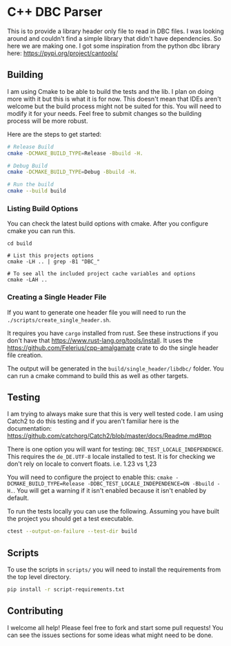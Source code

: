 # C++ DBC Parser

This is to provide a library header only file to read in DBC files. I was looking around and couldn't
find a simple library that didn't have dependencies. So here we are making one. I got some inspiration
from the python dbc library here: https://pypi.org/project/cantools/

## Building

I am using Cmake to be able to build the tests and the lib. I plan on doing more with it but this is what it
is for now. This doesn't mean that IDEs aren't
welcome but the build process might not be suited for this. You will need to modify it for your
needs. Feel free to submit changes so the building process will be more robust.

Here are the steps to get started:
```bash
# Release Build
cmake -DCMAKE_BUILD_TYPE=Release -Bbuild -H.

# Debug Build
cmake -DCMAKE_BUILD_TYPE=Debug -Bbuild -H.

# Run the build
cmake --build build
```

### Listing Build Options

You can check the latest build options with cmake. After you configure cmake you can run this.
```shell
cd build

# List this projects options
cmake -LH .. | grep -B1 "DBC_"

# To see all the included project cache variables and options
cmake -LAH ..
```

### Creating a Single Header File

If you want to generate one header file you will need to run the `./scripts/create_single_header.sh`.

It requires you have `cargo` installed from rust. See these instructions if you don't have that https://www.rust-lang.org/tools/install.
It uses the https://github.com/Felerius/cpp-amalgamate crate to do the single header file creation.

The output will be generated in the `build/single_header/libdbc/` folder. You can run a cmake command to build this as well as other targets.

## Testing

I am trying to always make sure that this is very well tested code. I am using Catch2 to do this
testing and if you aren't familiar here is the documentation: https://github.com/catchorg/Catch2/blob/master/docs/Readme.md#top

There is one option you will want for testing: `DBC_TEST_LOCALE_INDEPENDENCE`. This requires the `de_DE.UTF-8` locale installed to test. It is for checking we don't rely on locale to convert floats. i.e. 1.23 vs 1,23

You will need to configure the project to enable this: `cmake -DCMAKE_BUILD_TYPE=Release -DDBC_TEST_LOCALE_INDEPENDENCE=ON -Bbuild -H.`. You will get a warning if it isn't enabled because it isn't enabled by default.

To run the tests locally you can use the following. Assuming you have built the project you should get a test executable.
```bash
ctest --output-on-failure --test-dir build
```

## Scripts

To use the scripts in `scripts/` you will need to install the requirements
from the top level directory.
```bash
pip install -r script-requirements.txt
```

## Contributing

I welcome all help! Please feel free to fork and start some pull requests!
You can see the issues sections for some ideas what might need to be done.